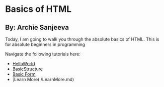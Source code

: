 # Basics of HTML
## By: Archie Sanjeeva

Today, I am going to walk you through the absolute basics of HTML. This is for absolute beginners in programming

Navigate the following tutorials here:

* [HelloWorld](./HelloWorld.md)
* [BasicStructure](./BasicStructure.md)
* [Basic Form](./BasicForm.md)
* [Learn More(./LearnMore.md)

